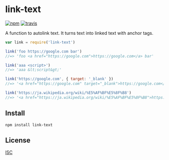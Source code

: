 # link-text

[![npm][npm-image]][npm-url]
[![travis][travis-image]][travis-url]

[npm-image]: https://img.shields.io/npm/v/link-text.svg?style=flat-square
[npm-url]: https://www.npmjs.com/package/link-text
[travis-image]: https://img.shields.io/travis/uiureo/link-text.svg?style=flat-square
[travis-url]: https://travis-ci.org/uiureo/link-text

A function to autolink text. It turns text into linked text with anchor tags.

```js
var link = require('link-text')

link('foo https://google.com bar')
//=> 'foo <a href="https://google.com">https://google.com</a> bar'

link('aaa <script>')
//=> 'aaa &lt;script&gt;'

link('https://google.com', { target: '_blank' })
//=> '<a href="https://google.com" target="_blank">https://google.com</a>'

link('https://ja.wikipedia.org/wiki/%E5%AF%BF%E5%8F%B8')
//=> '<a href="https://ja.wikipedia.org/wiki/%E5%AF%BF%E5%8F%B8">https://ja.wikipedia.org/wiki/寿司</a>'
```

## Install

```
npm install link-text
```


## License

[ISC](LICENSE)
